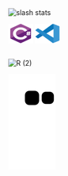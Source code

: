   ##

![slash stats](https://github-readme-stats.vercel.app/api?username=slashstranger&theme=blue-green)

<div style="display: inline_block">
    
<img align="center" alt="vsc-Csharp" height="40" width="50" src="https://raw.githubusercontent.com/devicons/devicon/master/icons/csharp/csharp-original.svg">
    <img align="center" alt="vsc-vscode" height="40" width="50" src="https://raw.githubusercontent.com/devicons/devicon/master/icons/vscode/vscode-original.svg">
</div><br/>

<div> 
 
![R (2)](https://user-images.githubusercontent.com/110546829/182630395-fdf20ed7-8d8c-4fd8-b8ef-a5ed25da649d.png)

 
  ![Snake animation](https://raw.githubusercontent.com/rafaballerini/rafaballerini/a7fcec19b2830125e9c49ba9139a9dad95f0b64a/github-contribution-grid-snake.svg)
 
</div>
